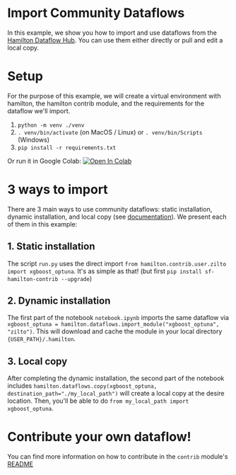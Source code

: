 # Import Community Dataflows

In this example, we show you how to import and use dataflows from the [Hamilton Dataflow Hub](https://hub.dagworks.io/docs/).
You can use them either directly or pull and edit a local copy.

# Setup
For the purpose of this example, we will create a virtual environment with hamilton, the hamilton contrib module, and the requirements for the dataflow we'll import.
1. `python -m venv ./venv`
2. `. venv/bin/activate` (on MacOS / Linux) or `. venv/bin/Scripts` (Windows)
3. `pip install -r requirements.txt`

Or run it in Google Colab:
[![Open In Colab](https://colab.research.google.com/assets/colab-badge.svg)
](https://colab.research.google.com/github/dagworks-inc/hamilton/blob/main/examples/contrib/notebook.ipynb)


# 3 ways to import
There are 3 main ways to use community dataflows: static installation, dynamic installation, and local copy (see [documentation](https://github.com/DAGWorks-Inc/hamilton/tree/main/contrib)). We present each of them in this example:

## 1. Static installation
The script `run.py` uses the direct import `from hamilton.contrib.user.zilto import xgboost_optuna`. It's as simple as that! (but first `pip install sf-hamilton-contrib --upgrade`)

## 2. Dynamic installation
The first part of the notebook `notebook.ipynb` imports the same dataflow via `xgboost_optuna = hamilton.dataflows.import_module("xgboost_optuna", "zilto")`. This will download and cache the module in your local directory `{USER_PATH}/.hamilton`.

## 3. Local copy
After completing the dynamic installation, the second part of the notebook includes `hamilton.dataflows.copy(xgboost_optuna, destination_path="./my_local_path")` will create a local copy at the desire location. Then, you'll be able to do `from my_local_path import xgboost_optuna`.


# Contribute your own dataflow!
You can find more information on how to contribute in the `contrib` module's [README](https://github.com/DAGWorks-Inc/hamilton/tree/main/contrib)
